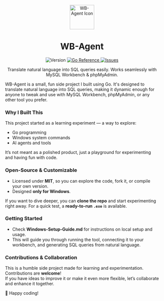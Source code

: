 <p align="center">
  <img src="https://raw.githubusercontent.com/cttricks/wb-agent/refs/heads/master/agent.ico" width="80" alt="WB-Agent Icon"/>
</p>

<h1 align="center">WB-Agent</h1>

<p align="center">
  <img src="https://img.shields.io/badge/version-v1.0.2-blue" alt="Version">
  <a href="https://pkg.go.dev/github.com/cttricks/wb-agent">
    <img src="https://pkg.go.dev/badge/github.com/cttricks/wb-agent.svg" alt="Go Reference">
  </a>
  <a href="https://github.com/cttricks/wb-agent/issues">
    <img src="https://img.shields.io/github/issues/cttricks/wb-agent" alt="Issues">
  </a>
</p>

<p align="center">
  Translate natural language into SQL queries easily. Works seamlessly with MySQL Workbench & phpMyAdmin.
</p>

WB-Agent is a small, fun side project I built using Go. It's designed to translate natural language into SQL queries, making it dynamic enough for anyone to tweak and use with MySQL Workbench, phpMyAdmin, or any other tool you prefer.

### Why I Built This

This project started as a learning experiment — a way to explore:

- Go programming  
- Windows system commands  
- AI agents and tools  

It’s not meant as a polished product, just a playground for experimenting and having fun with code.

### Open-Source & Customizable

- Licensed under **MIT**, so you can explore the code, fork it, or compile your own version.  
- Designed **only for Windows**.  

If you want to dive deeper, you can **clone the repo** and start experimenting right away. For a quick test, a **ready-to-run `.exe`** is available.

### Getting Started

- Check **Windows-Setup-Guide.md** for instructions on local setup and usage.  
- This will guide you through running the tool, connecting it to your workbench, and generating SQL queries from natural language.

### Contributions & Collaboration

This is a humble side project made for learning and experimentation. Contributions are **welcome**!  
If you have ideas to improve it or make it even more flexible, let’s collaborate and enhance it together.

🫰 Happy coding!
